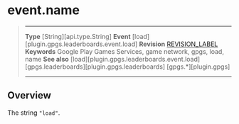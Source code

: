 # event.name

> --------------------- ------------------------------------------------------------------------------------------
> __Type__              [String][api.type.String]
> __Event__             [load][plugin.gpgs.leaderboards.event.load]
> __Revision__          [REVISION_LABEL](REVISION_URL)
> __Keywords__          Google Play Games Services, game network, gpgs, load, name
> __See also__          [load][plugin.gpgs.leaderboards.event.load]
>						[gpgs.leaderboards][plugin.gpgs.leaderboards]
>                       [gpgs.*][plugin.gpgs]
> --------------------- ------------------------------------------------------------------------------------------

## Overview

The string `"load"`.